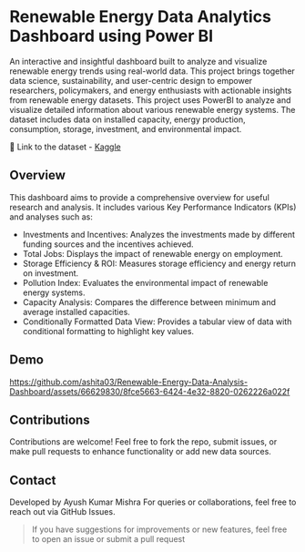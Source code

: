#  Renewable Energy Data Analytics Dashboard using Power BI
An interactive and insightful dashboard built to analyze and visualize renewable energy trends using real-world data. This project brings together data science, sustainability, and user-centric design to empower researchers, policymakers, and energy enthusiasts with actionable insights from renewable energy datasets. This project uses PowerBI to analyze and visualize detailed information about various renewable energy systems. The dataset includes data on installed capacity, energy production, consumption, storage, investment, and environmental impact.

🔗 Link to the dataset - [Kaggle](https://www.kaggle.com/datasets/girumwondemagegn/dataset-for-renewable-energy-systems)


## Overview
This dashboard aims to provide a comprehensive overview for useful research and analysis. It includes various Key Performance Indicators (KPIs) and analyses such as:

* Investments and Incentives: Analyzes the investments made by different funding sources and the incentives achieved.
* Total Jobs: Displays the impact of renewable energy on employment.
* Storage Efficiency & ROI: Measures storage efficiency and energy return on investment.
* Pollution Index: Evaluates the environmental impact of renewable energy systems.
* Capacity Analysis: Compares the difference between minimum and average installed capacities.
* Conditionally Formatted Data View: Provides a tabular view of data with conditional formatting to highlight key values.


## Demo
https://github.com/ashita03/Renewable-Energy-Data-Analysis-Dashboard/assets/66629830/8fce5663-6424-4e32-8820-0262226a022f

## Contributions
Contributions are welcome! Feel free to fork the repo, submit issues, or make pull requests to enhance functionality or add new data sources.

## Contact
Developed by Ayush Kumar Mishra
For queries or collaborations, feel free to reach out via GitHub Issues.






> If you have suggestions for improvements or new features, feel free to open an issue or submit a pull request


